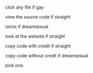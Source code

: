 click any file if gay

view the source code if straight

remix if dreamsexual

look at the website if straight

copy code with credit if straight

copy code without credit if dreamsexual

pick one.